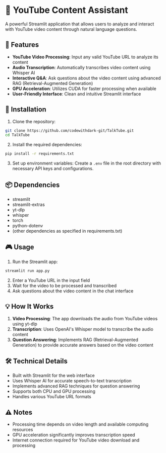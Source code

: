 # 🎥 YouTube Content Assistant

A powerful Streamlit application that allows users to analyze and interact with YouTube video content through natural language questions.

## 🌟 Features

- **YouTube Video Processing**: Input any valid YouTube URL to analyze its content
- **Audio Transcription**: Automatically transcribes video content using Whisper AI
- **Interactive Q&A**: Ask questions about the video content using advanced RAG (Retrieval-Augmented Generation)
- **GPU Acceleration**: Utilizes CUDA for faster processing when available
- **User-Friendly Interface**: Clean and intuitive Streamlit interface

## 🚀 Installation

1. Clone the repository:
```bash
git clone https://github.com/codewithdark-git/TalkTube.git
cd TalkTube
```

2. Install the required dependencies:
```bash
pip install -r requirements.txt
```

3. Set up environment variables:
Create a `.env` file in the root directory with necessary API keys and configurations.

## 📦 Dependencies

- streamlit
- streamlit-extras
- yt-dlp
- whisper
- torch
- python-dotenv
- (other dependencies as specified in requirements.txt)

## 🎮 Usage

1. Run the Streamlit app:
```bash
streamlit run app.py
```

2. Enter a YouTube URL in the input field
3. Wait for the video to be processed and transcribed
4. Ask questions about the video content in the chat interface

## 💡 How It Works

1. **Video Processing**: The app downloads the audio from YouTube videos using yt-dlp
2. **Transcription**: Uses OpenAI's Whisper model to transcribe the audio content
3. **Question Answering**: Implements RAG (Retrieval-Augmented Generation) to provide accurate answers based on the video content

## 🛠️ Technical Details

- Built with Streamlit for the web interface
- Uses Whisper AI for accurate speech-to-text transcription
- Implements advanced RAG techniques for question answering
- Supports both CPU and GPU processing
- Handles various YouTube URL formats

## ⚠️ Notes

- Processing time depends on video length and available computing resources
- GPU acceleration significantly improves transcription speed
- Internet connection required for YouTube video download and processing
